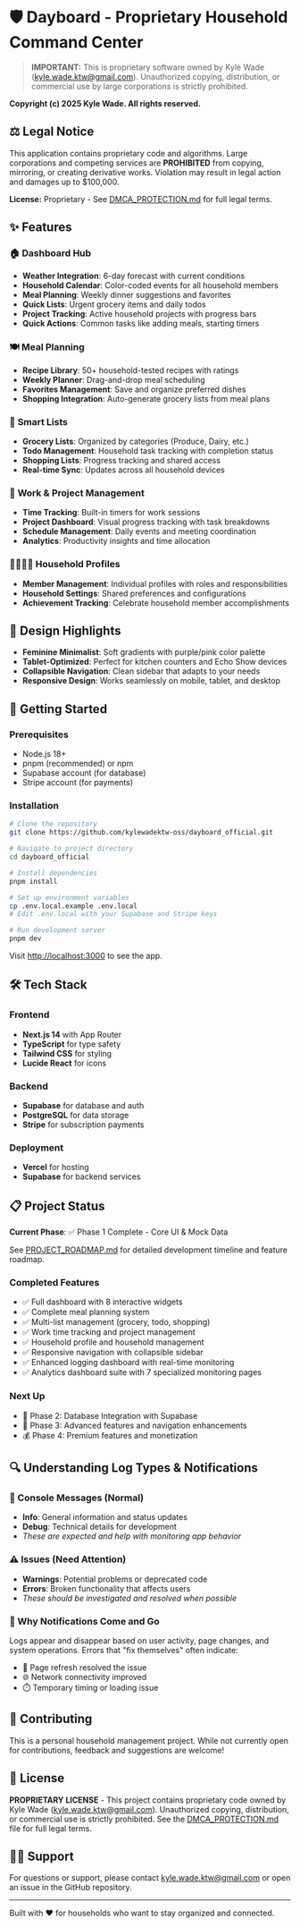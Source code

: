 # 🛡️ Dayboard - Proprietary Household Command Center

> **IMPORTANT:** This is proprietary software owned by Kyle Wade (kyle.wade.ktw@gmail.com). Unauthorized copying, distribution, or commercial use by large corporations is strictly prohibited.

**Copyright (c) 2025 Kyle Wade. All rights reserved.**

## ⚖️ Legal Notice

This application contains proprietary code and algorithms. Large corporations and competing services are **PROHIBITED** from copying, mirroring, or creating derivative works. Violation may result in legal action and damages up to $100,000.

**License:** Proprietary - See [DMCA_PROTECTION.md](./DMCA_PROTECTION.md) for full legal terms.

## ✨ Features

### 🏠 **Dashboard Hub**
- **Weather Integration**: 6-day forecast with current conditions
- **Household Calendar**: Color-coded events for all household members
- **Meal Planning**: Weekly dinner suggestions and favorites
- **Quick Lists**: Urgent grocery items and daily todos
- **Project Tracking**: Active household projects with progress bars
- **Quick Actions**: Common tasks like adding meals, starting timers

### 🍽️ **Meal Planning**
- **Recipe Library**: 50+ household-tested recipes with ratings
- **Weekly Planner**: Drag-and-drop meal scheduling
- **Favorites Management**: Save and organize preferred dishes
- **Shopping Integration**: Auto-generate grocery lists from meal plans

### 📝 **Smart Lists**
- **Grocery Lists**: Organized by categories (Produce, Dairy, etc.)
- **Todo Management**: Household task tracking with completion status
- **Shopping Lists**: Progress tracking and shared access
- **Real-time Sync**: Updates across all household devices

### 💼 **Work & Project Management**
- **Time Tracking**: Built-in timers for work sessions
- **Project Dashboard**: Visual progress tracking with task breakdowns
- **Schedule Management**: Daily events and meeting coordination
- **Analytics**: Productivity insights and time allocation

### 👨‍👩‍👧‍👦 **Household Profiles**
- **Member Management**: Individual profiles with roles and responsibilities
- **Household Settings**: Shared preferences and configurations
- **Achievement Tracking**: Celebrate household member accomplishments

## 🎨 Design Highlights

- **Feminine Minimalist**: Soft gradients with purple/pink color palette
- **Tablet-Optimized**: Perfect for kitchen counters and Echo Show devices
- **Collapsible Navigation**: Clean sidebar that adapts to your needs
- **Responsive Design**: Works seamlessly on mobile, tablet, and desktop

## 🚀 Getting Started

### Prerequisites
- Node.js 18+ 
- pnpm (recommended) or npm
- Supabase account (for database)
- Stripe account (for payments)

### Installation

```bash
# Clone the repository
git clone https://github.com/kylewadektw-oss/dayboard_official.git

# Navigate to project directory
cd dayboard_official

# Install dependencies
pnpm install

# Set up environment variables
cp .env.local.example .env.local
# Edit .env.local with your Supabase and Stripe keys

# Run development server
pnpm dev
```

Visit [http://localhost:3000](http://localhost:3000) to see the app.

## 🛠️ Tech Stack

### Frontend
- **Next.js 14** with App Router
- **TypeScript** for type safety
- **Tailwind CSS** for styling
- **Lucide React** for icons

### Backend
- **Supabase** for database and auth
- **PostgreSQL** for data storage
- **Stripe** for subscription payments

### Deployment
- **Vercel** for hosting
- **Supabase** for backend services

## 📋 Project Status

**Current Phase**: ✅ Phase 1 Complete - Core UI & Mock Data

See [PROJECT_ROADMAP.md](./PROJECT_ROADMAP.md) for detailed development timeline and feature roadmap.

### Completed Features
- ✅ Full dashboard with 8 interactive widgets
- ✅ Complete meal planning system
- ✅ Multi-list management (grocery, todo, shopping)
- ✅ Work time tracking and project management
- ✅ Household profile and household management
- ✅ Responsive navigation with collapsible sidebar
- ✅ Enhanced logging dashboard with real-time monitoring
- ✅ Analytics dashboard suite with 7 specialized monitoring pages

### Next Up
- 🚧 Phase 2: Database Integration with Supabase
- 📅 Phase 3: Advanced features and navigation enhancements
- 💰 Phase 4: Premium features and monetization

## 🔍 Understanding Log Types & Notifications

### 💬 Console Messages (Normal)
- **Info**: General information and status updates
- **Debug**: Technical details for development
- *These are expected and help with monitoring app behavior*

### ⚠️ Issues (Need Attention)
- **Warnings**: Potential problems or deprecated code
- **Errors**: Broken functionality that affects users
- *These should be investigated and resolved when possible*

### 🔄 Why Notifications Come and Go
Logs appear and disappear based on user activity, page changes, and system operations. Errors that "fix themselves" often indicate:
- 🔄 Page refresh resolved the issue
- 🌐 Network connectivity improved
- ⏱️ Temporary timing or loading issue

## 🤝 Contributing

This is a personal household management project. While not currently open for contributions, feedback and suggestions are welcome!

## 📄 License

**PROPRIETARY LICENSE** - This project contains proprietary code owned by Kyle Wade (kyle.wade.ktw@gmail.com). Unauthorized copying, distribution, or commercial use is strictly prohibited. See the [DMCA_PROTECTION.md](DMCA_PROTECTION.md) file for full legal terms.

## 🙋‍♀️ Support

For questions or support, please contact kyle.wade.ktw@gmail.com or open an issue in the GitHub repository.

---

Built with ❤️ for households who want to stay organized and connected.
